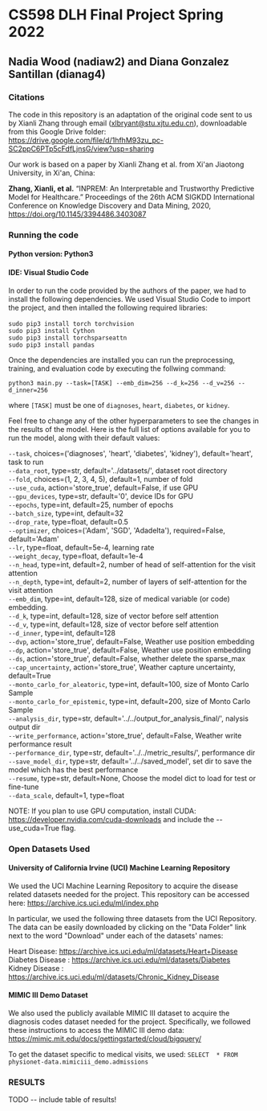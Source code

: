 # CS598 DLH Final Project Spring 2022
## Nadia Wood (nadiaw2) and Diana Gonzalez Santillan (dianag4)

### Citations

The code in this repository is an adaptation of the original code sent to us by Xianli Zhang through email (xlbryant@stu.xjtu.edu.cn), downloadable from this Google Drive folder:
https://drive.google.com/file/d/1hfhM93zu_pc-SC2ppC6PTp5cFdfLjnsG/view?usp=sharing

Our work is based on a paper by Xianli Zhang et al. from Xi'an Jiaotong University, in Xi'an, China:

<b>Zhang, Xianli, et al.</b> “INPREM: An Interpretable and Trustworthy Predictive Model for Healthcare.” Proceedings of the 26th ACM SIGKDD International Conference on Knowledge Discovery and Data Mining, 2020, https://doi.org/10.1145/3394486.3403087

### Running the code

#### Python version: Python3 
#### IDE: Visual Studio Code 
In order to run the code provided by the authors of the paper, we had to install the following dependencies. 
We used Visual Studio Code to import the project, and then intalled the following required libraries:
<br>
<br>
  `sudo pip3 install torch torchvision`
<br>
  `sudo pip3 install Cython`
<br>
  `sudo pip3 install torchsparseattn`
<br>
  `sudo pip3 install pandas`

Once the dependencies are installed you can run the preprocessing, training, and evaluation code by executing the follwing command:
<br>

`python3 main.py --task=[TASK] --emb_dim=256 --d_k=256 --d_v=256 --d_inner=256`
<br>

where `[TASK]` must be one of `diagnoses`, `heart`, `diabetes`, or `kidney`.

Feel free to change any of the other hyperparameters to see the changes in the results of the model. Here is the full list of options available for you to run the model, along with their default values:

`--task`, choices=('diagnoses', 'heart', 'diabetes', 'kidney'), default='heart', task to run
<br>
`--data_root`, type=str, default='../datasets/', dataset root directory
<br>
`--fold`, choices=(1, 2, 3, 4, 5), default=1, number of fold
<br>
`--use_cuda`, action='store_true', default=False, if use GPU
<br>
`--gpu_devices`, type=str, default='0', device IDs for GPU
<br>
`--epochs`, type=int, default=25, number of epochs
<br>
`--batch_size`, type=int, default=32
<br>
`--drop_rate`, type=float, default=0.5
<br>
`--optimizer`, choices=('Adam', 'SGD', 'Adadelta'), required=False, default='Adam'
<br>
`--lr`, type=float, default=5e-4, learning rate
<br>
`--weight_decay`, type=float, default=1e-4
<br>
`--n_head`, type=int, default=2, number of head of self-attention for the visit attention
<br>
`--n_depth`, type=int, default=2, number of layers of self-attention for the visit attention
<br>
`--emb_dim`, type=int, default=128, size of medical variable (or code) embedding.
<br>
`--d_k`, type=int, default=128, size of vector before self attention
<br>
`--d_v`, type=int, default=128, size of vector before self attention
<br>
`--d_inner`, type=int, default=128
<br>
`--dvp`, action='store_true', default=False, Weather use position embedding
<br>
`--dp`, action='store_true', default=False, Weather use position embedding
<br>
`--ds`, action='store_true', default=False, whether delete the sparse_max
<br>
`--cap_uncertainty`, action='store_true', Weather capture uncertainty, default=True
<br>
`--monto_carlo_for_aleatoric`, type=int, default=100, size of Monto Carlo Sample
<br>
`--monto_carlo_for_epistemic`, type=int, default=200, size of Monto Carlo Sample
<br>
`--analysis_dir`, type=str, default='../../output_for_analysis_final/', nalysis output dir
<br>
`--write_performance`, action='store_true', default=False, Weather write performance result
<br>
`--performance_dir`, type=str, default='../../metric_results/', performance dir
<br>
`--save_model_dir`, type=str, default='../../saved_model', set dir to save the model which has the best performance
<br>
`--resume`, type=str, default=None, Choose the model dict to load for test or fine-tune
<br>
`--data_scale`, default=1, type=float

NOTE: If you plan to use GPU computation, install CUDA: https://developer.nvidia.com/cuda-downloads and include the --use_cuda=True flag.

### Open Datasets Used

#### University of California Irvine (UCI) Machine Learning Repository

We used the UCI Machine Learning Repository to acquire the disease related datasets needed for the project. This repository can be accessed here: https://archive.ics.uci.edu/ml/index.php

In particular, we used the following three datasets from the UCI Repository. The data can be easily downloaded by clicking on the  "Data Folder" link next to the word "Download" under each of the datasets' names:

Heart Disease: https://archive.ics.uci.edu/ml/datasets/Heart+Disease <br>
Diabetes Disease : https://archive.ics.uci.edu/ml/datasets/Diabetes <br>
Kidney Disease : https://archive.ics.uci.edu/ml/datasets/Chronic_Kidney_Disease

#### MIMIC III Demo Dataset

We also used the publicly available MIMIC III dataset to acquire the diagnosis codes dataset needed for the project. Specifically, we followed these instructions to access the MIMIC III demo data: https://mimic.mit.edu/docs/gettingstarted/cloud/bigquery/ <br>

To get the dataset specific to medical visits, we used: `SELECT  * FROM physionet-data.mimiciii_demo.admissions`

### RESULTS

TODO -- include table of results!
